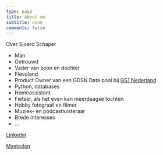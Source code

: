 ```yaml
---
type: page
title: About me
subtitle: none
comments: false
---
```


Over Sjoerd Schaper

- Man
- Getrouwd
- Vader van zoon en dochter
- Flevoland
- Product Owner van een GDSN Data pool bij [GS1 Nederland](https://www.gs1.nl).
- Python, databases 
- Homeassistant
- Fietser, als het even kan meerdaagse tochten
- Hobby fotograaf en filmer
- Muziek- en podcastluisteraar
- Brede interesses
- ...


[Linkedin](https://www.linkedin.com/in/sjoerdschaper/)

[Mastodon](https://mastodon.nl/@Sjoerd_s)
